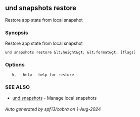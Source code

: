 ## und snapshots restore

Restore app state from local snapshot

### Synopsis

Restore app state from local snapshot

```
und snapshots restore &lt;height&gt; &lt;format&gt; [flags]
```

### Options

```
  -h, --help   help for restore
```

### SEE ALSO

* [und snapshots](und_snapshots.md)	 - Manage local snapshots

###### Auto generated by spf13/cobra on 1-Aug-2024
